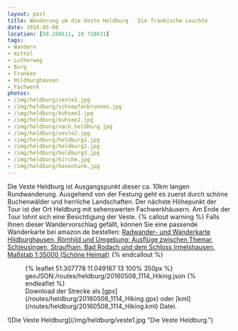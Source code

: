 ```yaml
---
layout: post
title: Wanderung um die Veste Heldburg - Die fränkische Leuchte
date: 2016-05-08
location: [50.288611, 10.728611]
tags:
- Wandern
- mittel
- Lutherweg
- Burg
- Franken
- Hildburghausen
- Fachwerk
photos:               
- /img/heldburg/veste1.jpg
- /img/heldburg/schnepfenbrunnen.jpg
- /img/heldburg/kuhsee1.jpg
- /img/heldburg/kuhsee2.jpg
- /img/heldburg/nach_heldburg.jpg
- /img/heldburg/veste2.jpg
- /img/heldburg/heldburg1.jpg
- /img/heldburg/heldburg2.jpg
- /img/heldburg/heldburg3.jpg
- /img/heldburg/kirche.jpg
- /img/heldburg/hexenturm.jpg
---
```

Die Veste Heldburg ist Ausgangspunkt dieser ca. 10km langen Rundwanderung. Ausgehend von der Festung geht es zuerst durch schöne Buchenwälder und herrliche Landschaften. Der nächste Höhepunkt der Tour ist der Ort Heldburg mit sehenswerten Fachwerkhäusern. Am Ende der Tour lohnt sich eine Besichtigung der Veste.
{% callout warning %}
Falls Ihnen dieser Wandervorschlag gefällt, können Sie eine passende Wanderkarte bei amazon.de bestellen:
<a rel="nofollow" href="http://www.amazon.de/gp/product/3895911690/ref=as_li_tl?ie=UTF8&camp=1638&creative=19454&creativeASIN=3895911690&linkCode=as2&tag=thueringergip-21">Radwander- und Wanderkarte Hildburghausen, Römhild und Umgebung: Ausflüge zwischen Themar, Schleusingen, Straufhain, Bad Rodach und dem Schloss Irmelshausen. Maßstab 1:35000 (Schöne Heimat)</a><img src="http://ir-de.amazon-adsystem.com/e/ir?t=thueringergip-21&l=as2&o=3&a=3895911690" width="1" height="1" border="0" alt="" style="border:none !important; margin:0px !important;" />
{% endcallout %}
<figure>
{% leaflet 51.307778 11.049167 13 100% 350px %}
geoJSON:/routes/heldburg/20160508_1114_Hiking.json
{% endleaflet %}
<figcaption>
Download der Strecke als [gpx](/routes/heldburg/20160508_1114_Hiking.gpx) oder [kml](/routes/heldburg/20160508_1114_Hiking.kml) Datei.
</figcaption>
</figure>
<!-- more -->
![Die Veste Heldburg](/img/heldburg/veste1.jpg "Die Veste Heldburg.")
